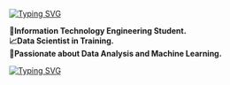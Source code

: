 [![Typing SVG](https://readme-typing-svg.herokuapp.com?font=Fira+Code&pause=1000&width=435&lines=Mois%C3%A9s+Machorro+Portilla)](https://git.io/typing-svg)

**📓Information Technology Engineering Student.  
📈Data Scientist in Training.  
🧠Passionate about Data Analysis and Machine Learning.**

[![Typing SVG](https://readme-typing-svg.herokuapp.com?font=Bebas+Neue&duration=10000&pause=1000&width=435&lines=%F0%9F%92%BBTech+stack)](https://git.io/typing-svg)

<!--
**ELMOOY/ELMOOY** is a ✨ _special_ ✨ repository because its `README.md` (this file) appears on your GitHub profile.

Here are some ideas to get you started:

- 🔭 I’m currently working on ...
- 🌱 I’m currently learning ...
- 👯 I’m looking to collaborate on ...
- 🤔 I’m looking for help with ...
- 💬 Ask me about ...
- 📫 How to reach me: ...
- 😄 Pronouns: ...
- ⚡ Fun fact: ...
-->
